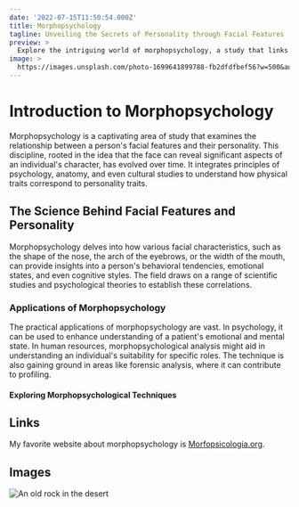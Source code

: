 ```yaml
---
date: '2022-07-15T11:50:54.000Z'
title: Morphopsychology
tagline: Unveiling the Secrets of Personality through Facial Features
preview: >
  Explore the intriguing world of morphopsychology, a study that links facial traits with personality characteristics. This fascinating field offers insights into how facial features can reflect a person's character, emotions, and even their thought processes. Discover the principles and applications of morphopsychology, an area gaining attention for its potential in various fields like psychology, human resources, and forensics.
image: >
  https://images.unsplash.com/photo-1699641899788-fb2dfdfbef56?w=500&auto=format&fit=crop&q=60&ixlib=rb-4.0.3&ixid=M3wxMjA3fDB8MHxwcm9maWxlLXBhZ2V8MXx8fGVufDB8fHx8fA%3D%3D
---
```


# Introduction to Morphopsychology

Morphopsychology is a captivating area of study that examines the relationship between a person's facial features and their personality. This discipline, rooted in the idea that the face can reveal significant aspects of an individual's character, has evolved over time. It integrates principles of psychology, anatomy, and even cultural studies to understand how physical traits correspond to personality traits.

## The Science Behind Facial Features and Personality

Morphopsychology delves into how various facial characteristics, such as the shape of the nose, the arch of the eyebrows, or the width of the mouth, can provide insights into a person's behavioral tendencies, emotional states, and even cognitive styles. The field draws on a range of scientific studies and psychological theories to establish these correlations.

### Applications of Morphopsychology

The practical applications of morphopsychology are vast. In psychology, it can be used to enhance understanding of a patient's emotional and mental state. In human resources, morphopsychological analysis might aid in understanding an individual's suitability for specific roles. The technique is also gaining ground in areas like forensic analysis, where it can contribute to profiling.

#### Exploring Morphopsychological Techniques



## Links

My favorite website about morphopsychology is [Morfopsicologia.org](https://www.morfopsicologia.org).

## Images

![An old rock in the desert](https://images.unsplash.com/photo-1654475677192-2d869348bb4c?ixlib=rb-1.2.1&ixid=MnwxMjA3fDB8MHxwaG90by1wYWdlfHx8fGVufDB8fHx8&auto=format&fit=crop&w=1170&q=80)

